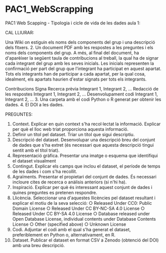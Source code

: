 # PAC1_WebScrapping
PAC1 Web Scapping - Tipologia i cicle de vida de les dades aula 1:

CAL LLIURAR:

Una Wiki on estiguin els noms dels components del grup i una descripció dels
fitxers.
2. Un document PDF amb les respostes a les preguntes i els noms dels
components del grup. A més, al final del document, ha d'aparèixer la següent
taula de contribucions al treball, la qual ha de signar cada integrant del grup amb
les seves inicials. Les inicials representen la confirmació per part del grup que
l'integrant ha participat en aquest apartat. Tots els integrants han de participar a
cada apartat, per la qual cosa, idealment, els apartats haurien d'estar signats per
tots els integrants.

Contribucions Signa
Recerca prèvia Integrant 1, Integrant 2, ...
Redacció de les respostes Integrant 1, Integrant 2, ...
Desenvolupament codi Integrant 1, Integrant 2, ...
3. Una carpeta amb el codi Python o R generat per obtenir les dades.
4. El DOI a les dades.

PREGUNTES:
1. Context. Explicar en quin context s'ha recol·lectat la informació. Explicar per què
el lloc web triat proporciona aquesta informació.
2. Definir un títol pel dataset. Triar un títol que sigui descriptiu.
3. Descripció del dataset. Desenvolupar una descripció breu del conjunt de dades
que s'ha extret (és necessari que aquesta descripció tingui sentit amb el títol
triat).
4. Representació gràfica. Presentar una imatge o esquema que identifiqui el
dataset visualment
5. Contingut. Explicar els camps que inclou el dataset, el període de temps de les
dades i com s'ha recollit.
6. Agraïments. Presentar el propietari del conjunt de dades. És necessari incloure
cites de recerca o anàlisis anteriors (si n'hi ha).
7. Inspiració. Explicar per què és interessant aquest conjunt de dades i quines
preguntes es pretenen respondre.
8. Llicència. Seleccionar una d'aquestes llicències pel dataset resultant i explicar el
motiu de la seva selecció:
○ Released Under CC0: Public Domain License
○ Released Under CC BY-NC-SA 4.0 License
○ Released Under CC BY-SA 4.0 License
○ Database released under Open Database License, individual contents
under Database Contents License
○ Other (specified above)
○ Unknown License
9. Codi. Adjuntar el codi amb el qual s'ha generat el dataset, preferiblement en
Python o, alternativament, en R.
10. Dataset. Publicar el dataset en format CSV a Zenodo (obtenció del DOI) amb
una breu descripció.
